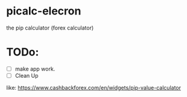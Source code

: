 # picalc-elecron
the pip calculator (forex calculator)

# TODo:
- [ ] make app work.
- [ ] Clean Up

like: <https://www.cashbackforex.com/en/widgets/pip-value-calculator>
